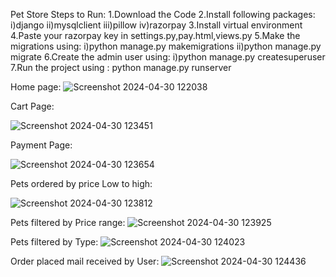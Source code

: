 Pet Store
Steps to Run:
1.Download the Code
2.Install following packages:
 i)django
 ii)mysqlclient
 iii)pillow
 iv)razorpay
3.Install virtual environment
4.Paste your razorpay key in settings.py,pay.html,views.py
5.Make the migrations using:
 i)python manage.py makemigrations
 ii)python manage.py migrate
6.Create the admin user using:
 i)python manage.py createsuperuser
7.Run the project using : python manage.py runserver


Home page:
 ![Screenshot 2024-04-30 122038](https://github.com/Rushikeshthokale/PetStore/assets/87907210/7a6964fd-f7e5-496c-9c59-afd7a6224c68)

 Cart Page:
 
![Screenshot 2024-04-30 123451](https://github.com/Rushikeshthokale/PetStore/assets/87907210/72670b84-3d19-4255-a62d-022f3cf6b32b)

Payment Page:

![Screenshot 2024-04-30 123654](https://github.com/Rushikeshthokale/PetStore/assets/87907210/e89a9ef4-44ef-425f-877e-20cedfc9f04b)

Pets ordered by price Low to high:

![Screenshot 2024-04-30 123812](https://github.com/Rushikeshthokale/PetStore/assets/87907210/89408612-7707-4bed-bd9b-300a04b40002)

Pets filtered by Price range:
![Screenshot 2024-04-30 123925](https://github.com/Rushikeshthokale/PetStore/assets/87907210/40d42661-3362-44ed-a957-91a52b04364e)

Pets filtered by Type:
![Screenshot 2024-04-30 124023](https://github.com/Rushikeshthokale/PetStore/assets/87907210/e5136e78-ed0d-422c-a7a9-0f6079fc7e5f)

Order placed mail received by User:
![Screenshot 2024-04-30 124436](https://github.com/Rushikeshthokale/PetStore/assets/87907210/376223e4-71ef-4760-a30a-3c479fc5ad4d)
